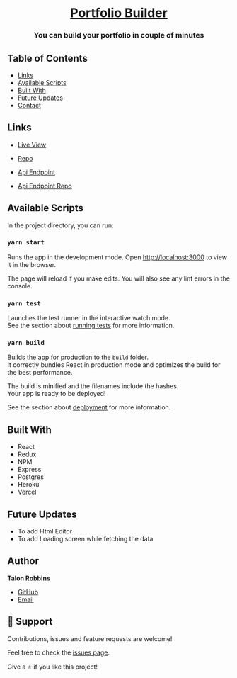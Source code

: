 <h1 align="center"><a href="https://portfolio-builder-client.vercel.app/">Portfolio Builder</a></h1>

<h3 align="center">You can build your portfolio in couple of minutes</h3>

## Table of Contents

- [Links](#links)
- [Available Scripts](#available-scripts)
- [Built With](#built-with)
- [Future Updates](#future-updates)
- [Contact](#author)

## Links

- [Live View](https://capstone-portfolio-builder-client.vercel.app/)

- [Repo](https://github.com/Trobbins2020/capstone-portfolio-builder-client)

- [Api Endpoint](https://stark-tundra-62144.herokuapp.com/)

- [Api Endpoint Repo](https://github.com/Trobbins2020/capstone-portfolio-builder-api)

## Available Scripts

In the project directory, you can run:

### `yarn start`

Runs the app in the development mode.
Open [http://localhost:3000](http://localhost:3000) to view it in the browser.

The page will reload if you make edits.
You will also see any lint errors in the console.

### `yarn test`

Launches the test runner in the interactive watch mode.\
See the section about [running tests](https://facebook.github.io/create-react-app/docs/running-tests) for more information.

### `yarn build`

Builds the app for production to the `build` folder.\
It correctly bundles React in production mode and optimizes the build for the best performance.

The build is minified and the filenames include the hashes.\
Your app is ready to be deployed!

See the section about [deployment](https://facebook.github.io/create-react-app/docs/deployment) for more information.

## Built With

- React
- Redux
- NPM
- Express
- Postgres
- Heroku
- Vercel

## Future Updates

- To add Html Editor
- To add Loading screen while fetching the data

## Author

**Talon Robbins**

- [GitHub](https://github.com/Trobbins2020)
- [Email](cmdrcrichton2016@gmail.com)

## 🤝 Support

Contributions, issues and feature requests are welcome!

Feel free to check the [issues page](issues/).

Give a ⭐️ if you like this project!
